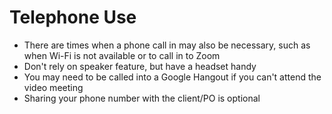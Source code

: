 # Telephone Use

- There are times when a phone call in may also be necessary, such as when Wi-Fi is not available or to call in to Zoom
- Don't rely on speaker feature, but have a headset handy
- You may need to be called into a Google Hangout if you can't attend the video meeting
- Sharing your phone number with the client/PO is optional
